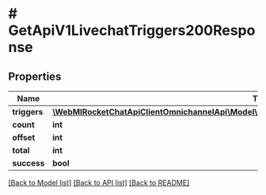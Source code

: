 # # GetApiV1LivechatTriggers200Response

## Properties

Name | Type | Description | Notes
------------ | ------------- | ------------- | -------------
**triggers** | [**\WebMIRocketChatApiClientOmnichannelApi\Model\GetApiV1LivechatTriggers200ResponseTriggersInner[]**](GetApiV1LivechatTriggers200ResponseTriggersInner.md) |  | [optional]
**count** | **int** |  | [optional]
**offset** | **int** |  | [optional]
**total** | **int** |  | [optional]
**success** | **bool** |  | [optional]

[[Back to Model list]](../../README.md#models) [[Back to API list]](../../README.md#endpoints) [[Back to README]](../../README.md)
